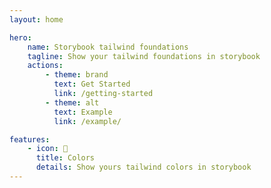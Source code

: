 ```yaml
---
layout: home

hero:
    name: Storybook tailwind foundations 
    tagline: Show your tailwind foundations in storybook 
    actions:
        - theme: brand
          text: Get Started
          link: /getting-started
        - theme: alt
          text: Example 
          link: /example/

features:
    - icon: 🎨
      title: Colors 
      details: Show yours tailwind colors in storybook 
---
```

